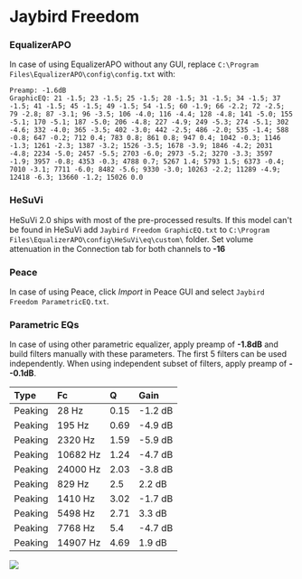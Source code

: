 # Jaybird Freedom

### EqualizerAPO
In case of using EqualizerAPO without any GUI, replace `C:\Program Files\EqualizerAPO\config\config.txt`
with:
```
Preamp: -1.6dB
GraphicEQ: 21 -1.5; 23 -1.5; 25 -1.5; 28 -1.5; 31 -1.5; 34 -1.5; 37 -1.5; 41 -1.5; 45 -1.5; 49 -1.5; 54 -1.5; 60 -1.9; 66 -2.2; 72 -2.5; 79 -2.8; 87 -3.1; 96 -3.5; 106 -4.0; 116 -4.4; 128 -4.8; 141 -5.0; 155 -5.1; 170 -5.1; 187 -5.0; 206 -4.8; 227 -4.9; 249 -5.3; 274 -5.1; 302 -4.6; 332 -4.0; 365 -3.5; 402 -3.0; 442 -2.5; 486 -2.0; 535 -1.4; 588 -0.8; 647 -0.2; 712 0.4; 783 0.8; 861 0.8; 947 0.4; 1042 -0.3; 1146 -1.3; 1261 -2.3; 1387 -3.2; 1526 -3.5; 1678 -3.9; 1846 -4.2; 2031 -4.8; 2234 -5.0; 2457 -5.5; 2703 -6.0; 2973 -5.2; 3270 -3.3; 3597 -1.9; 3957 -0.8; 4353 -0.3; 4788 0.7; 5267 1.4; 5793 1.5; 6373 -0.4; 7010 -3.1; 7711 -6.0; 8482 -5.6; 9330 -3.0; 10263 -2.2; 11289 -4.9; 12418 -6.3; 13660 -1.2; 15026 0.0
```

### HeSuVi
HeSuVi 2.0 ships with most of the pre-processed results. If this model can't be found in HeSuVi add
`Jaybird Freedom GraphicEQ.txt` to `C:\Program Files\EqualizerAPO\config\HeSuVi\eq\custom\` folder.
Set volume attenuation in the Connection tab for both channels to **-16**

### Peace
In case of using Peace, click *Import* in Peace GUI and select `Jaybird Freedom ParametricEQ.txt`.

### Parametric EQs
In case of using other parametric equalizer, apply preamp of **-1.8dB** and build filters manually
with these parameters. The first 5 filters can be used independently.
When using independent subset of filters, apply preamp of **--0.1dB**.

| Type    | Fc       |    Q | Gain    |
|:--------|:---------|:-----|:--------|
| Peaking | 28 Hz    | 0.15 | -1.2 dB |
| Peaking | 195 Hz   | 0.69 | -4.9 dB |
| Peaking | 2320 Hz  | 1.59 | -5.9 dB |
| Peaking | 10682 Hz | 1.24 | -4.7 dB |
| Peaking | 24000 Hz | 2.03 | -3.8 dB |
| Peaking | 829 Hz   | 2.5  | 2.2 dB  |
| Peaking | 1410 Hz  | 3.02 | -1.7 dB |
| Peaking | 5498 Hz  | 2.71 | 3.3 dB  |
| Peaking | 7768 Hz  | 5.4  | -4.7 dB |
| Peaking | 14907 Hz | 4.69 | 1.9 dB  |

![](https://raw.githubusercontent.com/jaakkopasanen/AutoEq/master/results/rtings/avg/Jaybird%20Freedom/Jaybird%20Freedom.png)